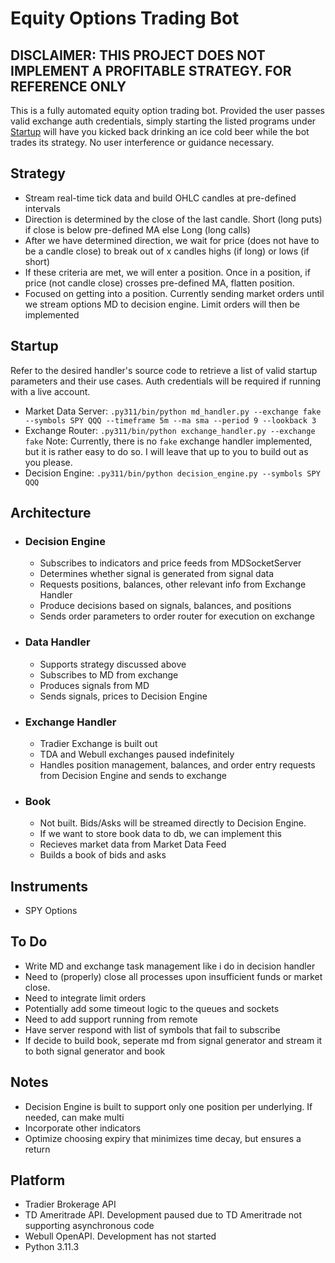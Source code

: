 # Equity Options Trading Bot

## DISCLAIMER: THIS PROJECT DOES NOT IMPLEMENT A PROFITABLE STRATEGY. FOR REFERENCE ONLY

This is a fully automated equity option trading bot. Provided the user passes valid exchange auth credentials, simply starting the listed programs under [Startup](#startup) will have you kicked back drinking an ice cold beer while the bot trades its strategy. No user interference or guidance necessary.

## Strategy

* Stream real-time tick data and build OHLC candles at pre-defined intervals
* Direction is determined by the close of the last candle. Short (long puts) if close is below pre-defined MA else Long (long calls)
* After we have determined direction, we wait for price (does not have to be a candle close) to break out of x candles highs (if long) or lows (if short)
* If these criteria are met, we will enter a position. Once in a position, if price (not candle close) crosses pre-defined MA, flatten position.
* Focused on getting into a position. Currently sending market orders until we stream options MD to decision engine. Limit orders will then be implemented

## Startup
Refer to the desired handler's source code to retrieve a list of valid startup parameters and their use cases. Auth credentials will be required if running with a live account.
  * Market Data Server: `.py311/bin/python md_handler.py --exchange fake --symbols SPY QQQ --timeframe 5m --ma sma --period 9 --lookback 3`
  * Exchange Router: `.py311/bin/python exchange_handler.py --exchange fake` Note: Currently, there is no `fake` exchange handler implemented, but it is rather easy to do so. I will leave that up to you to build out as you please.
  * Decision Engine: `.py311/bin/python decision_engine.py --symbols SPY QQQ`

## Architecture
  
* ### Decision Engine

  * Subscribes to indicators and price feeds from MDSocketServer
  * Determines whether signal is generated from signal data
  * Requests positions, balances, other relevant info from Exchange Handler
  * Produce decisions based on signals, balances, and positions
  * Sends order parameters to order router for execution on exchange

* ### Data Handler

  * Supports strategy discussed above
  * Subscribes to MD from exchange
  * Produces signals from MD
  * Sends signals, prices to Decision Engine

* ### Exchange Handler

  * Tradier Exchange is built out
  * TDA and Webull exchanges paused indefinitely
  * Handles position management, balances, and order entry requests from Decision Engine and sends to exchange

* ### Book

  * Not built. Bids/Asks will be streamed directly to Decision Engine.
  * If we want to store book data to db, we can implement this
  * Recieves market data from Market Data Feed
  * Builds a book of bids and asks

## Instruments

* SPY Options

## To Do

* Write MD and exchange task management like i do in decision handler
* Need to (properly) close all processes upon insufficient funds or market close.
* Need to integrate limit orders
* Potentially add some timeout logic to the queues and sockets
* Need to add support running from remote
* Have server respond with list of symbols that fail to subscribe
* If decide to build book, seperate md from signal generator and stream it to both signal generator and book

## Notes

* Decision Engine is built to support only one position per underlying. If needed, can make multi
* Incorporate other indicators
* Optimize choosing expiry that minimizes time decay, but ensures a return

## Platform

* Tradier Brokerage API
* TD Ameritrade API. Development paused due to TD Ameritrade not supporting asynchronous code
* Webull OpenAPI. Development has not started
* Python 3.11.3
